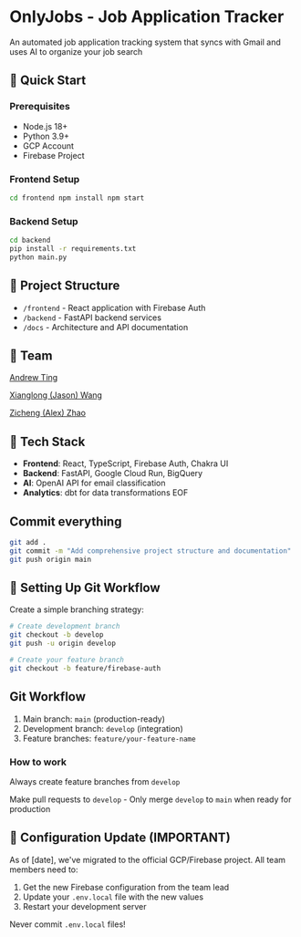 # OnlyJobs - Job Application Tracker

An automated job application tracking system that syncs with Gmail and uses AI to organize your job search

## **🚀 Quick Start**

### **Prerequisites**

* Node.js 18+
* Python 3.9+
* GCP Account
* Firebase Project

### **Frontend Setup**

```bash
cd frontend npm install npm start
```

### **Backend Setup**

```bash
cd backend
pip install -r requirements.txt
python main.py
```

## **📁 Project Structure**

* `/frontend` - React application with Firebase Auth
* `/backend` - FastAPI backend services
* `/docs` - Architecture and API documentation

## 👥 Team

[Andrew Ting](https://github.com/AndrewTing89)

[Xianglong (Jason) Wang](https://github.com/XianglongWang)

[Zicheng (Alex) Zhao](https://github.com/zichengalexzhao)

## **🔧 Tech Stack**

* **Frontend**: React, TypeScript, Firebase Auth, Chakra UI
* **Backend**: FastAPI, Google Cloud Run, BigQuery
* **AI**: OpenAI API for email classification
* **Analytics**: dbt for data transformations EOF

## **Commit everything**

```bash
git add .
git commit -m "Add comprehensive project structure and documentation"
git push origin main
```

## **🔄 Setting Up Git Workflow**

Create a simple branching strategy:

```bash
# Create development branch
git checkout -b develop
git push -u origin develop

# Create your feature branch
git checkout -b feature/firebase-auth
```

## **Git Workflow**

1. Main branch: `main` (production-ready)
2. Development branch: `develop` (integration)
3. Feature branches: `feature/your-feature-name`

### **How to work**

Always create feature branches from `develop`

Make pull requests to `develop` - Only merge `develop` to `main` when ready for production

## 🔧 Configuration Update (IMPORTANT)

As of [date], we've migrated to the official GCP/Firebase project. All team members need to:
1. Get the new Firebase configuration from the team lead
2. Update your `.env.local` file with the new values
3. Restart your development server

Never commit `.env.local` files!

